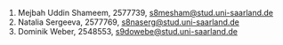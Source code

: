 1. Mejbah Uddin Shameem, 2577739, s8mesham@stud.uni-saarland.de
2. Natalia Sergeeva, 2577769, s8naserg@stud.uni-saarland.de
3. Dominik Weber, 2548553, s9dowebe@stud.uni-saarland.de